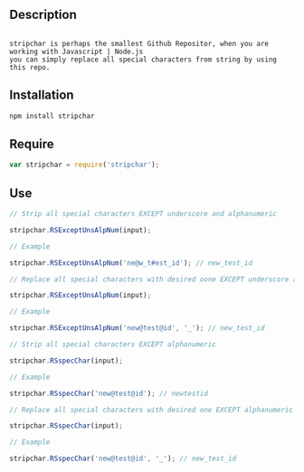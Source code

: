 ## Description
```

stripchar is perhaps the smallest Github Repositor, when you are working with Javascript | Node.js
you can simply replace all special characters from string by using this repo.
```

## Installation

```javascript
npm install stripchar
```


## Require
```javascript
var stripchar = require('stripchar');
```

## Use
```javascript
// Strip all special characters EXCEPT underscore and alphanumeric

stripchar.RSExceptUnsAlpNum(input);

// Example

stripchar.RSExceptUnsAlpNum('ne@w_t#est_id'); // new_test_id
```

```javascript
// Replace all special characters with desired oone EXCEPT underscore and alphanumeric

stripchar.RSExceptUnsAlpNum(input);

// Example

stripchar.RSExceptUnsAlpNum('new@test@id', '_'); // new_test_id
```

```javascript
// Strip all special characters EXCEPT alphanumeric

stripchar.RSspecChar(input);

// Example

stripchar.RSspecChar('new@test@id'); // newtestid
```

```javascript
// Replace all special characters with desired one EXCEPT alphanumeric

stripchar.RSspecChar(input);

// Example

stripchar.RSspecChar('new@test@id', '_'); // new_test_id
```

